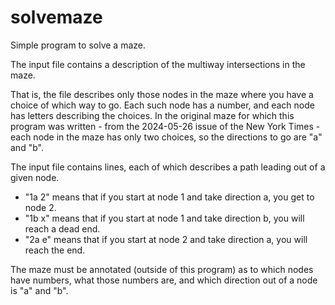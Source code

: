 # solvemaze
Simple program to solve a maze.

The input file contains a description of the multiway intersections in the maze.

That is, the file describes only those nodes in the maze where you have a choice of which way to go. Each such node has a number, and each node has letters describing the choices.  In the original maze for which this program was written - from the 2024-05-26 issue of the New York Times - each node in the maze has only two choices, so the directions to go are "a" and "b". 

The input file contains lines, each of which describes a path leading out of a given node.

- "1a 2"  means that if you start at node 1 and take direction a, you get to node 2.
- "1b x"  means that if you start at node 1 and take direction b, you will reach a dead end.
- "2a e"  means that if you start at node 2 and take direction a, you will reach the end.

The maze must be annotated (outside of this program) as to which nodes have numbers, what those numbers are, 
and which direction out of a node is "a" and "b".
